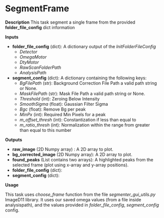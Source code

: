 # SegmentFrame

**Description** This task segment a single frame from the provided
**folder_file_config** dict information

**Inputs**

-   **folder_file_config** (dict): A dictionary output of the
    *InitFolderFileConfig*
    -   *Detector*
    -   *OmegaMotor*
    -   *DtyMotor*
    -   *RawScanFolderPath*
    -   *AnalysisPath*
-   **segment_config** (dict): A dictionary containing the following
    keys:
    -   *BgFilePath* (str): Background Correction File Path a valid path
        string or None.
    -   *MaskFilePath* (str): Mask File Path a valid path string or
        None.
    -   *Threshold* (int): Zeroing Below Intensity
    -   *SmoothSigma* (float): Gaussian Filter Sigma
    -   *Bgc* (float): Remove Bg per peak
    -   *MinPx* (int): Required Min Pixels for a peak
    -   *m_offset_thresh* (int): Constantization if less than equal to
    -   *m_ratio_thresh* (int): Normalization within the range from
        greater than equal to this number

**Outputs**

-   **raw_image** (2D Numpy array) : A 2D array to plot.
-   **bg_corrected_image** (2D Numpy array): A 2D array to plot.
-   **found_peaks** (List contains two arrays): A highlighted peaks from
    the selected frame (plot using x-array and y-array positions).
-   **folder_file_config** (dict):
-   **segment_config** (dict):

**Usage**

This task uses *choose_frame* function from the file
*segmenter_gui_utils.py* ImageD11 library. It uses our saved omega
values (from a file inside analysispath), and the values provided in
*folder_file_config*, *segment_config* config.
